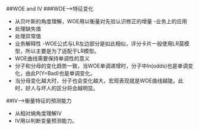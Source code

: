 ##WOE and IV
###WOE-->特征变化
- 从贝叶斯的角度理解，WOE用以衡量对先验认识修正的增量
-业务上的应用
 - 处理缺失值
 - 处理异常值
 - 业务解释性
-WOE公式与LR左边部分是如此相似，评分卡片一般使用LR莫模型，所以主要是为了适配于LR模型。
- WOE曲线需要保持单调性的意义
 - 分子和分母的变化趋势一致，当WOE单调递增时，分子中ln(odds)也是单调变化，由此P(Y=Bad)也是单调变化。
- 当分母变化越大时，分子也会变化越大，宏观表现就是WOE曲线越陡。此时，好人与坏人的区分将会越明显。


##IV-->衡量特征的预测能力
- 从相对熵角度理解IV
- IV用以判断变量预测能力。

